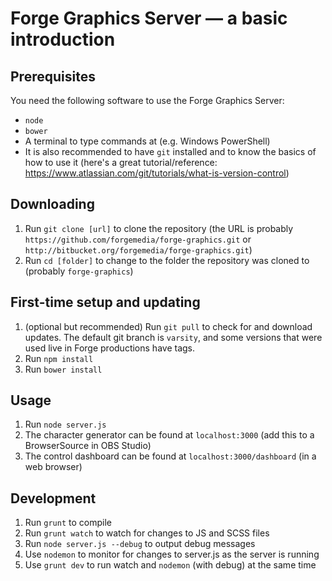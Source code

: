 # Forge Graphics Server — a basic introduction

## Prerequisites
You need the following software to use the Forge Graphics Server:

- `node`
- `bower`
- A terminal to type commands at (e.g. Windows PowerShell)
- It is also recommended to have `git` installed and to know the basics of how to use it (here's a great tutorial/reference: https://www.atlassian.com/git/tutorials/what-is-version-control)

## Downloading
1. Run `git clone [url]` to clone the repository (the URL is probably `https://github.com/forgemedia/forge-graphics.git` or `http://bitbucket.org/forgemedia/forge-graphics.git`)
1. Run `cd [folder]` to change to the folder the repository was cloned to (probably `forge-graphics`)

## First-time setup and updating
1. (optional but recommended) Run `git pull` to check for and download updates. The default git branch is `varsity`, and some versions that were used live in Forge productions have tags.
1. Run `npm install`
1. Run `bower install`

## Usage
1. Run `node server.js`
1. The character generator can be found at `localhost:3000` (add this to a BrowserSource in OBS Studio)
1. The control dashboard can be found at `localhost:3000/dashboard` (in a web browser)

## Development
1. Run `grunt` to compile
1. Run `grunt watch` to watch for changes to JS and SCSS files
1. Run `node server.js --debug` to output debug messages
1. Use `nodemon` to monitor for changes to server.js as the server is running
1. Use `grunt dev` to run watch and `nodemon` (with debug) at the same time

